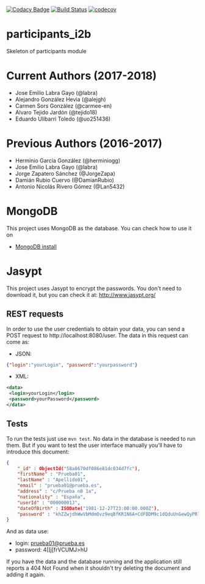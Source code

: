 [![Codacy Badge](https://api.codacy.com/project/badge/Grade/0a5332a696ea4b06aa9f43a39f3f21f0)](https://www.codacy.com/app/jelabra/Agents_i2b?utm_source=github.com&amp;utm_medium=referral&amp;utm_content=Arquisoft/participants_i2b&amp;utm_campaign=Badge_Grade)
[![Build Status](https://travis-ci.org/Arquisoft/Agents_i2b.svg?branch=master)](https://travis-ci.org/Arquisoft/Agents_i2b)
[![codecov](https://codecov.io/gh/Arquisoft/Agents_i2b/branch/master/graph/badge.svg)](https://codecov.io/gh/Arquisoft/Agents_i2b)


# participants_i2b

Skeleton of participants module

# Current Authors (2017-2018)
- Jose Emilio Labra Gayo (@labra)
- Alejandro González Hevia (@alejgh)
- Carmen Sors González (@carmee-en)
- Alvaro Tejido Jardón (@tejido18)
- Eduardo Ulibarri Toledo (@uo251436)

# Previous Authors (2016-2017)

- Herminio García González (@herminiogg)
- Jose Emilio Labra Gayo (@labra)
- Jorge Zapatero Sánchez (@JorgeZapa)
- Damián Rubio Cuervo (@DamianRubio)
- Antonio Nicolás Rivero Gómez (@Lan5432)

# MongoDB
This project uses MongoDB as the database. You can check how to use it on
 - [MongoDB install](https://github.com/Arquisoft/participants_i2b/wiki/MongoDB)

# Jasypt
This project uses Jasypt to encrypt the passwords. You don't need to download it, but you can check it at: http://www.jasypt.org/
 
## REST requests
In order to use the user credentials to obtain your data, you can send a POST request to http://localhost:8080/user. The
data in this request can come as:
 - JSON:
```json
{"login":"yourLogin", "password":"yourpassword"}
```

- XML:
```xml
<data>
 <login>yourLogin</login>
 <password>yourPassword</password>
</data>
```

## Tests
To run the tests just use `mvn test`. No data in the database is needed to run them. But if you want to test the
user interface manually you'll have to introduce this document:

```json
{
    "_id" : ObjectId("58a8670df086e81dc034d7fc"),
    "firstName" : "Prueba01",
    "lastName" : "Apellido01",
    "email" : "prueba01@prueba.es",
    "address" : "c/Prueba n0 1a",
    "nationality" : "España",
    "userId" : "00000001J",
    "dateOfBirth" : ISODate("1981-12-27T23:00:00.000Z"),
    "password" : "khZZwjdhWwVbMdmOvz9eqBfKR1N6A+CdFBDM9c1dQduUnGewQyPRlBxB4Q6wT7Cq"
}
```

And as data use:
 - login: prueba01@prueba.es
 - password: 4[[j[frVCUMJ>hU

 If you have the data and the database running and the application still reports a 404 Not Found when it shouldn't
 try deleting the document and adding it again.




